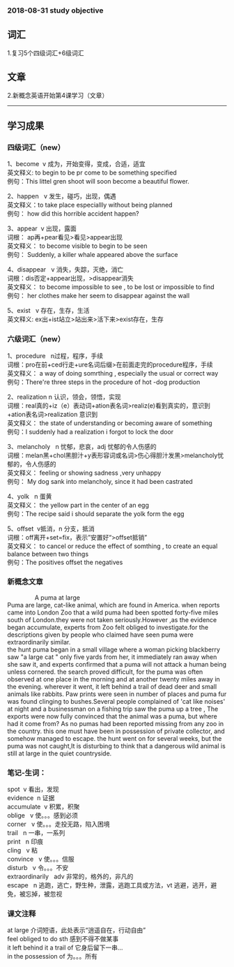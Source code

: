 ### 2018-08-31  study objective
## 词汇
1.复习5个四级词汇+6级词汇<br>

## 文章
2.新概念英语开始第4课学习（文章）

-----------------------------------------
## 学习成果
### 四级词汇（new）<br>
1、become &nbsp;v 成为，开始变得，变成，合适，适宜<br>
英文释义: to begin to be pr come to be something specified<br>
例句：This littel gren shoot will soon become a beautiful flower.<br>

2、happen &nbsp; v 发生，碰巧，出现，偶遇<br>
英文释义：to take place especiallly without being planned <br>
例句： how did this horrible accident happen?<br>

3、appear&nbsp; v 出现，露面<br>
词根： ap再+pear看见>看见>appear出现<br>
英文释义： to become visible to begin to be seen <br>
例句： Suddenly, a killer whale appeared above the surface <br>

4、disappear &nbsp; v 消失，失踪，灭绝，消亡<br>
词根：dis否定+appear出现，>disappear消失<br>
英文释义： to become impossible to see , to be lost or impossible to find <br>
例句： her clothes make her seem to disappear against the wall <br>

5、exist &nbsp; v 存在，生存，生活<br>
英文释义: ex出+ist站立>站出来>活下来>exist存在，生存<br>

### 六级词汇（new）<br>
1、procedure &nbsp; n过程，程序，手续<br>
词根：pro在前+ced行走+ure名词后缀>在前面走完的procedure程序，手续<br>
英文释义： a way of doing somrthing , especially the usual or correct way<br>
例句：There're three steps in the procedure of hot -dog production <br>

2、realization n 认识，领会，领悟，实现<br>
词根：real真的+iz（e）表动词+ation表名词>realiz(e)看到真实的，意识到+ation表名词>realization 意识到<br>
英文释义： the state of understanding or becoming aware of something <br>
例句：I suddenly had a realization i forgot to lock the door <br>

3、melancholy &nbsp; n 忧郁，悲哀，adj 忧郁的令人伤感的<br>
词根：melan黑+chol黑胆汁+y表形容词或名词>伤心得胆汁发黑>melancholy忧郁的，令人伤感的<br>
英文释义： feeling or showing sadness ,very unhappy<br>
例句： My dog sank into melancholy, since it had been castrated<br>

4、yolk &nbsp; n 蛋黄<br>
英文释义： the yellow part in the center of an egg<br>
例句：The recipe said i should separate the yolk form the egg<br>

5、offset&nbsp; v抵消，n 分支，抵消<br>
词根：off离开+set=fix，表示”安置好“>offset抵销”<br>
英文释义： to cancel or reduce the effect of somthing , to create an equal balance between two things<br>
例句：The positives offset the negatives <br>

### 新概念文章
&nbsp;&nbsp;&nbsp;&nbsp;&nbsp; &nbsp;&nbsp;&nbsp;&nbsp;&nbsp;&nbsp;&nbsp;&nbsp;&nbsp;&nbsp;A puma at large<br>
Puma are large, cat-like animal, which are found in America. when reports came into London Zoo that a wild puma had been spotted forty-five miles south of London.they were not taken seriously.However ,as the evidence began accumulate, experts from Zoo felt obliged to investigate.for the descriptions given by people who claimed have seen puma were extraordinarily similar.<br>
the hunt puma began in a small village where a woman picking blackberry saw "a large cat " only five yards from her, it immediately ran away when she saw it, and experts confirmed that a puma will not attack a human being unless cornered. the search proved difficult, for the puma was often observed at one place in the morning and at another twenty miles away in the evening. wherever it went, it left behind a trail of dead deer and small animals like rabbits. Paw prints were seen in number of places and puma fur was found clinging to bushes.Several people complained of 'cat like noises' at night and a businessman on a fishing trip saw the puma up a tree , The exports were now fully convinced that the animal was a puma, but where had it come from? As no pumas had been reported missing from any zoo in the country. this one must have been in possession of private collector, and somehow managed to escape. the hunt went on for several weeks, but the puma was not caught,It is disturbing to think that a dangerous wild animal is still at large in the quiet countryside.<br>
### 笔记-生词：<br>
spot &nbsp;v 看出，发现<br>
evidence &nbsp;n 证据<br>
accumulate &nbsp;v 积累，积聚<br>
oblige &nbsp; v 使。。。感到必须<br>
corner &nbsp; v 使。。。走投无路，陷入困境<br>
trail &nbsp; n  一串，一系列<br>
print &nbsp; n 印痕 <br>
cling &nbsp; v 粘<br>
convince &nbsp; v 使。。。信服<br>
disturb &nbsp; v 令。。。不安<br>
extraordinarily &nbsp; adv 非常的，格外的，非凡的<br>
escape &nbsp; n 逃跑，逃亡，野生种，泄露，逃跑工具或方法，vt 逃避，逃开，避免，被忘掉，被忽视<br>

### 课文注释<br>
at large 介词短语，此处表示“逍遥自在，行动自由”<br>
feel obliged to do sth  感到不得不做某事<br>
it left behind it a trail of 它身后留下一串...<br>
in the possession of 为。。。所有<br>
